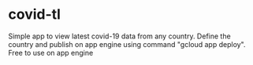 # covid-tl

Simple app to view latest covid-19 data from any country.
Define the country and publish on app engine using command "gcloud app deploy".
Free to use on app engine
